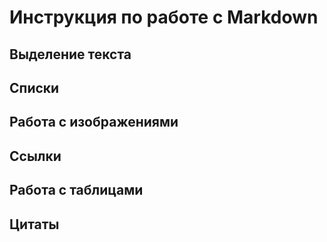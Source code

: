    # Инструкция по работе с Markdown

   ## Выделение текста

   ## Списки

   ## Работа с изображениями

   ## Ссылки

   ## Работа с таблицами

   ## Цитаты 

   